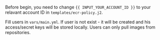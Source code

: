 Before begin, you need to change `{{ INPUT_YOUR_ACCOUNT_ID }}` to your relavant account ID in `templates/ecr-policy.j2`.


Fill users in `vars/main.yml`. If user is not exist - it will be created and his access/secret keys will be stored locally.
Users can only pull images from repositories.